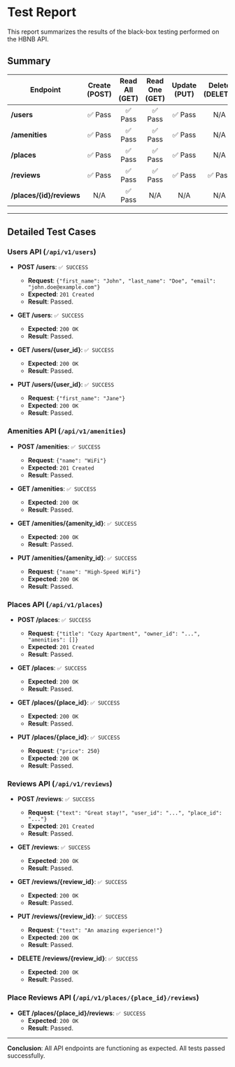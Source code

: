 # Test Report

This report summarizes the results of the black-box testing performed on the HBNB API.

## Summary

| Endpoint                 | Create (POST) | Read All (GET) | Read One (GET) | Update (PUT) | Delete (DELETE) |
| ------------------------ | :-----------: | :------------: | :------------: | :----------: | :-------------: |
| **/users**               |     ✅ Pass     |      ✅ Pass     |      ✅ Pass     |    ✅ Pass     |       N/A       |
| **/amenities**           |     ✅ Pass     |      ✅ Pass     |      ✅ Pass     |    ✅ Pass     |       N/A       |
| **/places**              |     ✅ Pass     |      ✅ Pass     |      ✅ Pass     |    ✅ Pass     |       N/A       |
| **/reviews**             |     ✅ Pass     |      ✅ Pass     |      ✅ Pass     |    ✅ Pass     |     ✅ Pass     |
| **/places/{id}/reviews** |      N/A      |      ✅ Pass     |      N/A       |      N/A     |       N/A       |

---

## Detailed Test Cases

### Users API (`/api/v1/users`)

-   **POST /users**: `✅ SUCCESS`
    -   **Request**: `{"first_name": "John", "last_name": "Doe", "email": "john.doe@example.com"}`
    -   **Expected**: `201 Created`
    -   **Result**: Passed.

-   **GET /users**: `✅ SUCCESS`
    -   **Expected**: `200 OK`
    -   **Result**: Passed.

-   **GET /users/{user_id}**: `✅ SUCCESS`
    -   **Expected**: `200 OK`
    -   **Result**: Passed.

-   **PUT /users/{user_id}**: `✅ SUCCESS`
    -   **Request**: `{"first_name": "Jane"}`
    -   **Expected**: `200 OK`
    -   **Result**: Passed.

### Amenities API (`/api/v1/amenities`)

-   **POST /amenities**: `✅ SUCCESS`
    -   **Request**: `{"name": "WiFi"}`
    -   **Expected**: `201 Created`
    -   **Result**: Passed.

-   **GET /amenities**: `✅ SUCCESS`
    -   **Expected**: `200 OK`
    -   **Result**: Passed.

-   **GET /amenities/{amenity_id}**: `✅ SUCCESS`
    -   **Expected**: `200 OK`
    -   **Result**: Passed.

-   **PUT /amenities/{amenity_id}**: `✅ SUCCESS`
    -   **Request**: `{"name": "High-Speed WiFi"}`
    -   **Expected**: `200 OK`
    -   **Result**: Passed.

### Places API (`/api/v1/places`)

-   **POST /places**: `✅ SUCCESS`
    -   **Request**: `{"title": "Cozy Apartment", "owner_id": "...", "amenities": []}`
    -   **Expected**: `201 Created`
    -   **Result**: Passed.

-   **GET /places**: `✅ SUCCESS`
    -   **Expected**: `200 OK`
    -   **Result**: Passed.

-   **GET /places/{place_id}**: `✅ SUCCESS`
    -   **Expected**: `200 OK`
    -   **Result**: Passed.

-   **PUT /places/{place_id}**: `✅ SUCCESS`
    -   **Request**: `{"price": 250}`
    -   **Expected**: `200 OK`
    -   **Result**: Passed.

### Reviews API (`/api/v1/reviews`)

-   **POST /reviews**: `✅ SUCCESS`
    -   **Request**: `{"text": "Great stay!", "user_id": "...", "place_id": "..."}`
    -   **Expected**: `201 Created`
    -   **Result**: Passed.

-   **GET /reviews**: `✅ SUCCESS`
    -   **Expected**: `200 OK`
    -   **Result**: Passed.

-   **GET /reviews/{review_id}**: `✅ SUCCESS`
    -   **Expected**: `200 OK`
    -   **Result**: Passed.

-   **PUT /reviews/{review_id}**: `✅ SUCCESS`
    -   **Request**: `{"text": "An amazing experience!"}`
    -   **Expected**: `200 OK`
    -   **Result**: Passed.

-   **DELETE /reviews/{review_id}**: `✅ SUCCESS`
    -   **Expected**: `200 OK`
    -   **Result**: Passed.

### Place Reviews API (`/api/v1/places/{place_id}/reviews`)

-   **GET /places/{place_id}/reviews**: `✅ SUCCESS`
    -   **Expected**: `200 OK`
    -   **Result**: Passed.

---

**Conclusion**: All API endpoints are functioning as expected. All tests passed successfully.